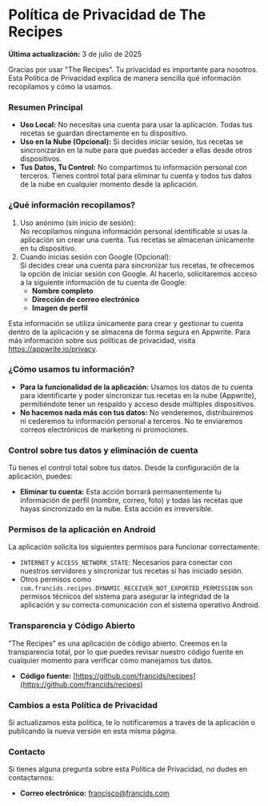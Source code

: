 # **Política de Privacidad de The Recipes**

**Última actualización:** 3 de julio de 2025

Gracias por usar "The Recipes". Tu privacidad es importante para nosotros. Esta Política de Privacidad explica de manera sencilla qué información recopilamos y cómo la usamos.

### **Resumen Principal**

- **Uso Local:** No necesitas una cuenta para usar la aplicación. Todas tus recetas se guardan directamente en tu dispositivo.
- **Uso en la Nube (Opcional):** Si decides iniciar sesión, tus recetas se sincronizarán en la nube para que puedas acceder a ellas desde otros dispositivos.
- **Tus Datos, Tu Control:** No compartimos tu información personal con terceros. Tienes control total para eliminar tu cuenta y todos tus datos de la nube en cualquier momento desde la aplicación.

### **¿Qué información recopilamos?**

1. Uso anónimo (sin inicio de sesión):  
   No recopilamos ninguna información personal identificable si usas la aplicación sin crear una cuenta. Tus recetas se almacenan únicamente en tu dispositivo.
2. Cuando inicias sesión con Google (Opcional):  
   Si decides crear una cuenta para sincronizar tus recetas, te ofrecemos la opción de iniciar sesión con Google. Al hacerlo, solicitaremos acceso a la siguiente información de tu cuenta de Google:
   - **Nombre completo**
   - **Dirección de correo electrónico**
   - **Imagen de perfil**

Esta información se utiliza únicamente para crear y gestionar tu cuenta dentro de la aplicación y se almacena de forma segura en Appwrite. Para más información sobre sus políticas de privacidad, visita https://appwrite.io/privacy.

### **¿Cómo usamos tu información?**

- **Para la funcionalidad de la aplicación:** Usamos los datos de tu cuenta para identificarte y poder sincronizar tus recetas en la nube (Appwrite), permitiéndote tener un respaldo y acceso desde múltiples dispositivos.
- **No hacemos nada más con tus datos:** No venderemos, distribuiremos ni cederemos tu información personal a terceros. No te enviaremos correos electrónicos de marketing ni promociones.

### **Control sobre tus datos y eliminación de cuenta**

Tú tienes el control total sobre tus datos. Desde la configuración de la aplicación, puedes:

- **Eliminar tu cuenta:** Esta acción borrará permanentemente tu información de perfil (nombre, correo, foto) y todas las recetas que hayas sincronizado en la nube. Esta acción es irreversible.

### **Permisos de la aplicación en Android**

La aplicación solicita los siguientes permisos para funcionar correctamente:

- `INTERNET` y `ACCESS_NETWORK_STATE`: Necesarios para conectar con nuestros servidores y sincronizar tus recetas si has iniciado sesión.
- Otros permisos como `com.francids.recipes.DYNAMIC_RECEIVER_NOT_EXPORTED_PERMISSION` son permisos técnicos del sistema para asegurar la integridad de la aplicación y su correcta comunicación con el sistema operativo Android.

### **Transparencia y Código Abierto**

"The Recipes" es una aplicación de código abierto. Creemos en la transparencia total, por lo que puedes revisar nuestro código fuente en cualquier momento para verificar cómo manejamos tus datos.

- **Código fuente:** [https://github.com/francids/recipes](https://github.com/francids/recipes)

### **Cambios a esta Política de Privacidad**

Si actualizamos esta política, te lo notificaremos a través de la aplicación o publicando la nueva versión en esta misma página.

### **Contacto**

Si tienes alguna pregunta sobre esta Política de Privacidad, no dudes en contactarnos:

- **Correo electrónico:** francisco@francids.com
